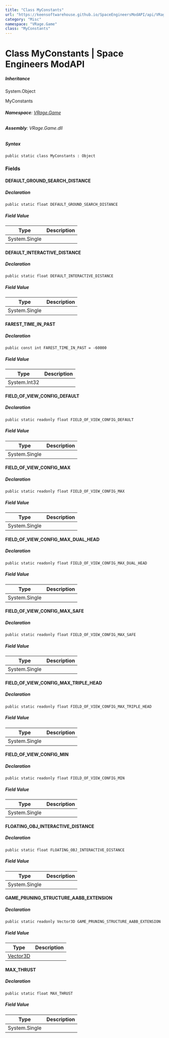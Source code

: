 ```yaml
---
title: "Class MyConstants"
url: "https://keensoftwarehouse.github.io/SpaceEngineersModAPI/api/VRage.Game.MyConstants.html"
category: "Misc"
namespace: "VRage.Game"
class: "MyConstants"
---
```


# Class MyConstants | Space Engineers ModAPI

##### Inheritance

System.Object

MyConstants

###### **Namespace**: [VRage.Game](https://keensoftwarehouse.github.io/SpaceEngineersModAPI/api/VRage.Game.html)

###### **Assembly**: VRage.Game.dll

##### Syntax

```
public static class MyConstants : Object
```

### Fields

#### DEFAULT\_GROUND\_SEARCH\_DISTANCE

##### Declaration

```
public static float DEFAULT_GROUND_SEARCH_DISTANCE
```

##### Field Value

| Type | Description |
| --- | --- |
| System.Single |     |

#### DEFAULT\_INTERACTIVE\_DISTANCE

##### Declaration

```
public static float DEFAULT_INTERACTIVE_DISTANCE
```

##### Field Value

| Type | Description |
| --- | --- |
| System.Single |     |

#### FAREST\_TIME\_IN\_PAST

##### Declaration

```
public const int FAREST_TIME_IN_PAST = -60000
```

##### Field Value

| Type | Description |
| --- | --- |
| System.Int32 |     |

#### FIELD\_OF\_VIEW\_CONFIG\_DEFAULT

##### Declaration

```
public static readonly float FIELD_OF_VIEW_CONFIG_DEFAULT
```

##### Field Value

| Type | Description |
| --- | --- |
| System.Single |     |

#### FIELD\_OF\_VIEW\_CONFIG\_MAX

##### Declaration

```
public static readonly float FIELD_OF_VIEW_CONFIG_MAX
```

##### Field Value

| Type | Description |
| --- | --- |
| System.Single |     |

#### FIELD\_OF\_VIEW\_CONFIG\_MAX\_DUAL\_HEAD

##### Declaration

```
public static readonly float FIELD_OF_VIEW_CONFIG_MAX_DUAL_HEAD
```

##### Field Value

| Type | Description |
| --- | --- |
| System.Single |     |

#### FIELD\_OF\_VIEW\_CONFIG\_MAX\_SAFE

##### Declaration

```
public static readonly float FIELD_OF_VIEW_CONFIG_MAX_SAFE
```

##### Field Value

| Type | Description |
| --- | --- |
| System.Single |     |

#### FIELD\_OF\_VIEW\_CONFIG\_MAX\_TRIPLE\_HEAD

##### Declaration

```
public static readonly float FIELD_OF_VIEW_CONFIG_MAX_TRIPLE_HEAD
```

##### Field Value

| Type | Description |
| --- | --- |
| System.Single |     |

#### FIELD\_OF\_VIEW\_CONFIG\_MIN

##### Declaration

```
public static readonly float FIELD_OF_VIEW_CONFIG_MIN
```

##### Field Value

| Type | Description |
| --- | --- |
| System.Single |     |

#### FLOATING\_OBJ\_INTERACTIVE\_DISTANCE

##### Declaration

```
public static float FLOATING_OBJ_INTERACTIVE_DISTANCE
```

##### Field Value

| Type | Description |
| --- | --- |
| System.Single |     |

#### GAME\_PRUNING\_STRUCTURE\_AABB\_EXTENSION

##### Declaration

```
public static readonly Vector3D GAME_PRUNING_STRUCTURE_AABB_EXTENSION
```

##### Field Value

| Type | Description |
| --- | --- |
| [Vector3D](https://keensoftwarehouse.github.io/SpaceEngineersModAPI/api/VRageMath.Vector3D.html) |     |

#### MAX\_THRUST

##### Declaration

```
public static float MAX_THRUST
```

##### Field Value

| Type | Description |
| --- | --- |
| System.Single |     |